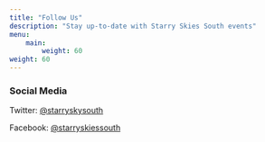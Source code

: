 ```yaml
---
title: "Follow Us"
description: "Stay up-to-date with Starry Skies South events"
menu:
    main:
        weight: 60
weight: 60
---
```

### Social Media

Twitter: [@starryskysouth](https://twitter.com/starryskysouth)

Facebook: [@starryskiessouth](https://www.facebook.com/groups/1012753086040435)
